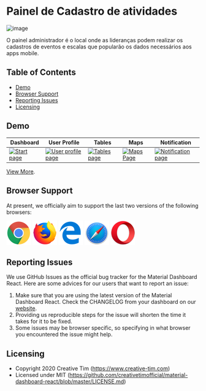 # Painel de Cadastro de atividades
![image](https://user-images.githubusercontent.com/74786258/138012670-599be5c9-4a10-4207-897a-e358ac78ba73.png)

O painel administrador é o local onde as lideranças podem realizar os cadastros de eventos e escalas que popularão os dados necessários aos apps mobile.

## Table of Contents

* [Demo](#demo)
* [Browser Support](#browser-support)
* [Reporting Issues](#reporting-issues)
* [Licensing](#licensing)


## Demo

| Dashboard | User Profile | Tables | Maps | Notification |
| --- | --- | --- | --- | --- |
| [![Start page](src/assets/github/dashboard.png)](https://demos.creative-tim.com/material-dashboard-react/#/dashboard) | [![User profile page](src/assets/github/user_profile.png)](https://demos.creative-tim.com/material-dashboard-react/#/user) | [![Tables page ](src/assets/github/tables.png)](https://demos.creative-tim.com/material-dashboard-react/#/table) | [![Maps Page](src/assets/github/maps.png)](https://demos.creative-tim.com/material-dashboard-react/#/maps) | [![Notification page](src/assets/github/notification.png)](https://demos.creative-tim.com/material-dashboard-react/#/notifications)

[View More](https://demos.creative-tim.com/material-dashboard-react/#/dashboard).

## Browser Support

At present, we officially aim to support the last two versions of the following browsers:

<img src="src/assets/github/chrome.png" width="64" height="64"> <img src="src/assets/github/firefox.png" width="64" height="64"> <img src="src/assets/github/edge.png" width="64" height="64"> <img src="src/assets/github/safari.png" width="64" height="64"> <img src="src/assets/github/opera.png" width="64" height="64">


## Reporting Issues
We use GitHub Issues as the official bug tracker for the Material Dashboard React. Here are some advices for our users that want to report an issue:

1. Make sure that you are using the latest version of the Material Dashboard React. Check the CHANGELOG from your dashboard on our [website](https://www.creative-tim.com/).
2. Providing us reproducible steps for the issue will shorten the time it takes for it to be fixed.
3. Some issues may be browser specific, so specifying in what browser you encountered the issue might help.

## Licensing

- Copyright 2020 Creative Tim (https://www.creative-tim.com)
- Licensed under MIT (https://github.com/creativetimofficial/material-dashboard-react/blob/master/LICENSE.md)

